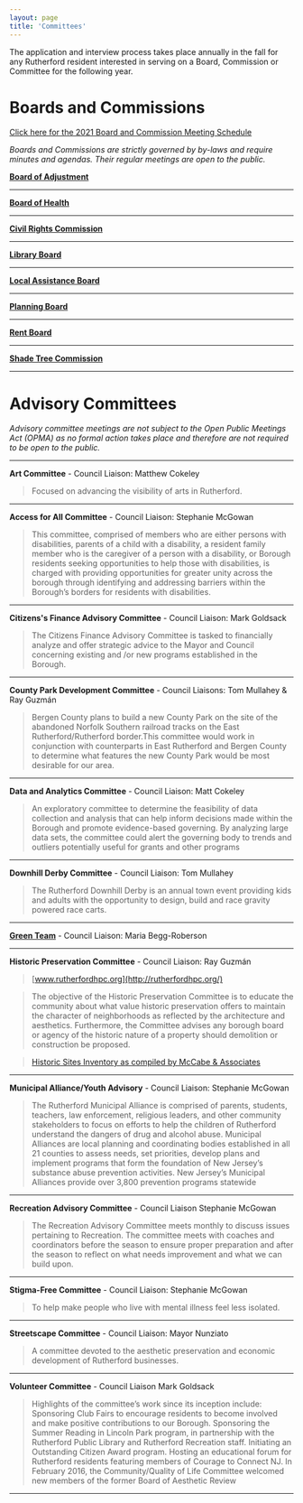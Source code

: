 ```yaml
---
layout: page
title: 'Committees'
---
```


<div class="committee-list" markdown=1>

The application and interview process takes place annually in the fall for any Rutherford resident interested in serving on a Board, Commission or Committee for the following year.  

# Boards and Commissions

[Click here for the 2021 Board and Commission Meeting Schedule](https://storage.googleapis.com/static.rutherford-nj.com/committees/DOC680.pdf)

*Boards and Commissions are strictly governed by by-laws and require minutes and agendas. Their regular meetings are open to the public.* 


[**Board of Adjustment**](board-of-adjustment/) 

---

[**Board of Health**](board-of-health/)

---

[**Civil Rights Commission**](civil-rights-commission/)

---

[**Library Board**](library-board/)

---

[**Local Assistance Board**](local-assistance-board/)

---

[**Planning Board**](planning-board/)

---

[**Rent Board**](rent-board/)

---

[**Shade Tree Commission**](shade-tree-commission/)

---

# Advisory Committees

*Advisory committee meetings are not subject to the Open Public Meetings Act (OPMA) as no formal action takes place and therefore are not required to be open to the public.*   

---

**Art Committee** - Council Liaison: Matthew Cokeley

> Focused on advancing the visibility of arts in Rutherford.

---

**Access for All Committee** - Council Liaison: Stephanie McGowan

> This committee, comprised of members who are either persons with disabilities, parents of a child with a disability, a resident family member who is the caregiver of a person with a disability, or Borough residents seeking opportunities to help those with disabilities, is charged with providing opportunities for greater unity across the borough through identifying and addressing barriers within the Borough’s borders for residents with disabilities.

---

**Citizens's Finance Advisory Committee** - Council Liaison: Mark Goldsack

> The Citizens Finance Advisory Committee is tasked to financially analyze and offer strategic advice to the Mayor and Council concerning existing and /or new programs established in the Borough.

---

**County Park Development Committee** - Council Liaisons: Tom Mullahey & Ray Guzmán

> Bergen County plans to build a new County Park on the site of the abandoned Norfolk Southern railroad tracks on the East Rutherford/Rutherford border.This committee would work in conjunction with counterparts in East Rutherford and Bergen County to determine what features the new County Park would be most desirable for our area.

---

**Data and Analytics Committee** - Council Liaison: Matt Cokeley

> An exploratory committee to determine the feasibility of data collection and analysis that can help inform decisions made within the Borough and promote evidence-based governing. By analyzing large data sets, the committee could alert the governing body to trends and outliers potentially useful for grants and other programs

---

**Downhill Derby Committee** - Council Liaison: Tom Mullahey

> The Rutherford Downhill Derby is an annual town event providing kids and adults with the opportunity to design, build and race gravity powered race carts.

---

[**Green Team**](green-team/) - Council Liaison: Maria Begg-Roberson

---

**Historic Preservation Committee** - Council Liaison: Ray Guzmán

> [www.rutherfordhpc.org](http://rutherfordhpc.org/)

> The objective of the Historic Preservation Committee is to educate the community about what value historic preservation offers to maintain the character of neighborhoods as reflected by the architecture and aesthetics. Furthermore, the Committee advises any borough board or agency of the historic nature of a property should demolition or construction be proposed.

> [Historic Sites Inventory as compiled by McCabe & Associates](http://www.rutherfordhpc.org/historic-sites-inventory)

---

**Municipal Alliance/Youth Advisory** - Council Liaison: Stephanie McGowan

> The Rutherford Municipal Alliance is comprised of parents, students, teachers, law enforcement, religious leaders, and other community stakeholders to focus on efforts to help the children of Rutherford understand the dangers of drug and alcohol abuse.
Municipal Alliances are local planning and coordinating bodies established in all 21 counties to assess needs, set priorities, develop plans and implement programs that form the foundation of New Jersey’s substance abuse prevention activities. New Jersey’s Municipal Alliances provide over 3,800 prevention programs statewide
---

**Recreation Advisory Committee** - Council Liaison Stephanie McGowan

> The Recreation Advisory Committee meets monthly to discuss issues pertaining to Recreation.  The committee meets with coaches and coordinators before the season to ensure proper preparation and after the season to reflect on what needs improvement and what we can build upon.

---

**Stigma-Free Committee** - Council Liaison: Stephanie McGowan

> To help make people who live with mental illness feel less isolated.

---

**Streetscape Committee** - Council Liaison: Mayor Nunziato

> A committee devoted to the aesthetic preservation and economic development of Rutherford businesses.

---

**Volunteer Committee** - Council Liaison Mark Goldsack

> Highlights of the committee’s work since its inception include: Sponsoring Club Fairs to encourage residents to become involved and make positive contributions to our Borough. Sponsoring the Summer Reading in Lincoln Park program, in partnership with the Rutherford Public Library and Rutherford Recreation staff. Initiating an Outstanding Citizen Award program. Hosting an educational forum for Rutherford residents featuring members of Courage to Connect NJ. In February 2016, the Community/Quality of Life Committee welcomed new members of the former Board of Aesthetic Review

---



</div>
